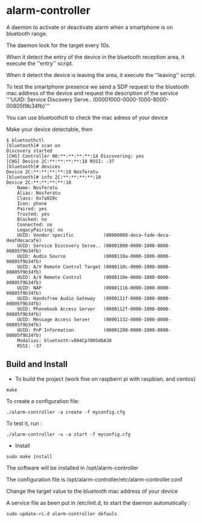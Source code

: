 # alarm-controller
A daemon to activate or deactivate alarm when a smartphone is on bluetooth range.

The daemon look for the target every 10s.

When it detect the entry of the device in the bluetooth reception area, it execute the ''entry'' script.

When it detect the device is leaving the area, it execute the ''leaving'' script.

To test the smartphone presence we send a SDP request to the bluetooth mac address of the device and request the description of the service '''UUID: Service Discovery Serve.. (00001000-0000-1000-8000-00805f9b34fb)'''

You can use bluetoothctl to check the mac adress of your device

Make your device detectable, then

```
$ bluetoothctl
[bluetooth]# scan on
Discovery started
[CHG] Controller 00:**:**:**:**:14 Discovering: yes
[CHG] Device 2C:**:**:**:**:18 RSSI: -37
[bluetooth]# devices
Device 2C:**:**:**:**:18 Nosferatu
[bluetooth]# info 2C:**:**:**:**:18
Device 2C:**:**:**:**:18
	Name: Nosferatu
	Alias: Nosferatu
	Class: 0x7a020c
	Icon: phone
	Paired: yes
	Trusted: yes
	Blocked: no
	Connected: no
	LegacyPairing: no
	UUID: Vendor specific           (00000000-deca-fade-deca-deafdecacafe)
	UUID: Service Discovery Serve.. (00001000-0000-1000-8000-00805f9b34fb)
	UUID: Audio Source              (0000110a-0000-1000-8000-00805f9b34fb)
	UUID: A/V Remote Control Target (0000110c-0000-1000-8000-00805f9b34fb)
	UUID: A/V Remote Control        (0000110e-0000-1000-8000-00805f9b34fb)
	UUID: NAP                       (00001116-0000-1000-8000-00805f9b34fb)
	UUID: Handsfree Audio Gateway   (0000111f-0000-1000-8000-00805f9b34fb)
	UUID: Phonebook Access Server   (0000112f-0000-1000-8000-00805f9b34fb)
	UUID: Message Access Server     (00001132-0000-1000-8000-00805f9b34fb)
	UUID: PnP Information           (00001200-0000-1000-8000-00805f9b34fb)
	Modalias: bluetooth:v004Cp7005d0A30
	RSSI: -37
```

## Build and Install

* To build the project (work fine on raspberri pi with raspbian, and centos)

```
make
```

To create a configuration file:
```
./alarm-controller -a create -f myconfig.cfg
```

To test it, run :
```
./alarm-controller -u -a start -f myconfig.cfg
```

* Install
```
sudo make install
```

The software will be installed in /opt/alarm-controller

The configuration file is /opt/alarm-controller/etc/alarm-controller.conf

Change the target value to the bluetooth mac address of your device


A service file as been put in /etc/init.d, to start the daemon automatically :
```
sudo update-rc.d alarm-controller defauls
```

